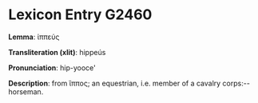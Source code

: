 # Lexicon Entry G2460

**Lemma**: ἱππεύς

**Transliteration (xlit)**: hippeús

**Pronunciation**: hip-yooce'

**Description**:
from ἵππος; an equestrian, i.e. member of a cavalry corps:--horseman.
